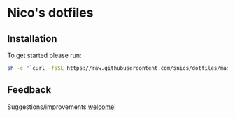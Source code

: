 # Nico's dotfiles

## Installation

To get started please run:

```bash
sh -c "`curl -fsSL https://raw.githubusercontent.com/snics/dotfiles/master/install.sh`"
```

## Feedback

Suggestions/improvements
[welcome](https://github.com/snics/dotfiles/issues)!
